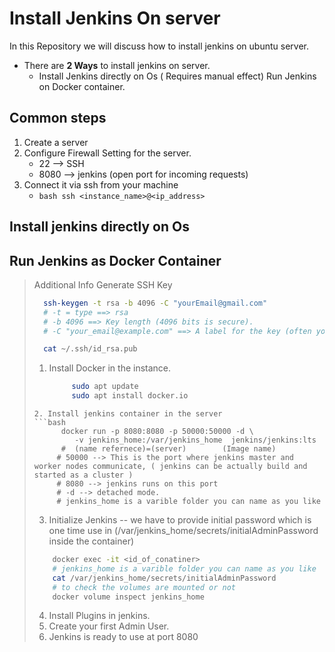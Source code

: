 # Install Jenkins On server

In this Repository we will discuss how to install jenkins on ubuntu server.

- There are **2 Ways** to install jenkins on server.
  - Install Jenkins directly on Os ( Requires manual effect)
   Run Jenkins on Docker container.

## Common steps

1. Create a server
2. Configure Firewall Setting for the server.
    - 22 --> SSH
    - 8080 --> jenkins (open port for incoming requests)
3. Connect it via ssh from your machine
   - ```bash ssh <instance_name>@<ip_address> ```   


## Install jenkins directly on Os


## Run Jenkins as Docker Container

> Additional Info
>  Generate SSH Key
> ```bash
>   ssh-keygen -t rsa -b 4096 -C "yourEmail@gmail.com"
>   # -t = type ==> rsa
>   # -b 4096 ==> Key length (4096 bits is secure).
>   # -C "your_email@example.com" ==> A label for the key (often your email).
>
>   cat ~/.ssh/id_rsa.pub
> ```
>1. Install Docker in the instance.
>    ```bash
>         sudo apt update
>         sudo apt install docker.io
>   ```
>2. Install jenkins container in the server
>   ```bash
>         docker run -p 8080:8080 -p 50000:50000 -d \
>            -v jenkins_home:/var/jenkins_home  jenkins/jenkins:lts
>         #  (name refernece)=(server)        (Image name)
>        # 50000 --> This is the port where jenkins master and worker nodes communicate, ( jenkins can be actually build and started as a cluster )
>        # 8080 --> jenkins runs on this port
>        # -d --> detached mode.
>        # jenkins_home is a varible folder you can name as you like
>  ```
>3. Initialize Jenkins
>  -- we have to provide initial password which is one time use in (/var/jenkins_home/secrets/initialAdminPassword inside the container)
>  ```bash
>      docker exec -it <id_of_conatiner>
>      # jenkins_home is a varible folder you can name as you like
>      cat /var/jenkins_home/secrets/initialAdminPassword
>      # to check the volumes are mounted or not
>      docker volume inspect jenkins_home
>  ```
>4. Install Plugins in jenkins.
>5. Create your first Admin User.
>6. Jenkins is ready to use at port 8080
   
   






